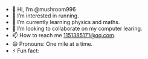 - 👋 Hi, I’m @mushroom996
- 👀 I’m interested in running.
- 🌱 I’m currently learning physics and maths.
- 💞️ I’m looking to collaborate on my computer learing.
- 📫 How to reach me 1151385171@qq.com.
- 😄 Pronouns: One mile at a time.
- ⚡ Fun fact: 

<!---
mushroom996/mushroom996 is a ✨ special ✨ repository because its `README.md` (this file) appears on your GitHub profile.
You can click the Preview link to take a look at your changes.
--->
